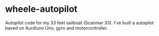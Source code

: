 # wheele-autopilot
Autopilot code for my 33 feet sailboat (Scanmar 33). I've built a autopilot based on Aurdiuno Uno, gyro and motorcontroller.
